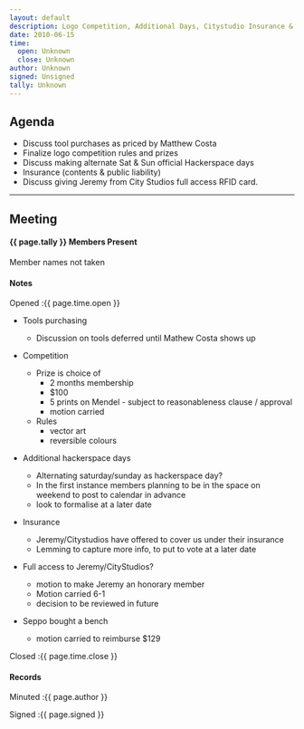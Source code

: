 ```yaml
---
layout: default
description: Logo Competition, Additional Days, Citystudio Insurance & Issues
date: 2010-06-15
time:
  open: Unknown
  close: Unknown
author: Unknown
signed: Unsigned
tally: Unknown
---
```


## Agenda

* Discuss tool purchases as priced by Matthew Costa
* Finalize logo competition rules and prizes
* Discuss making alternate Sat & Sun official Hackerspace days
* Insurance (contents & public liability)
* Discuss giving Jeremy from City Studios full access RFID card.

---

## Meeting

#### {{ page.tally }} Members Present

Member names not taken

#### Notes

Opened
:{{ page.time.open }}

* Tools purchasing

  * Discussion on tools deferred until Mathew Costa shows up

* Competition

  * Prize is choice of
    * 2 months membership
    * $100
    * 5 prints on Mendel - subject to reasonableness clause / approval
    * motion carried
  * Rules
    * vector art
    * reversible colours

* Additional hackerspace days
  * Alternating saturday/sunday as hackerspace day?
  * In the first instance members planning to be in the space on weekend to post to calendar in advance
  * look to formalise at a later date

* Insurance
  * Jeremy/Citystudios have offered to cover us under their insurance
  * Lemming to capture more info, to put to vote at a later date

* Full access to Jeremy/CityStudios?
  * motion to make Jeremy an honorary member
  * Motion carried 6-1
  * decision to be reviewed in future
* Seppo bought a bench
  * motion carried to reimburse $129

Closed
:{{ page.time.close }}

#### Records

Minuted
:{{ page.author }}

Signed
:{{ page.signed }}
